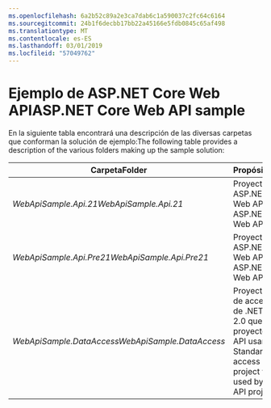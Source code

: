 ```yaml
---
ms.openlocfilehash: 6a2b52c89a2e3ca7dab6c1a590037c2fc64c6164
ms.sourcegitcommit: 24b1f6decbb17bb22a45166e5fdb0845c65af498
ms.translationtype: MT
ms.contentlocale: es-ES
ms.lasthandoff: 03/01/2019
ms.locfileid: "57049762"
---
```

# <a name="aspnet-core-web-api-sample"></a><span data-ttu-id="c0847-101">Ejemplo de ASP.NET Core Web API</span><span class="sxs-lookup"><span data-stu-id="c0847-101">ASP.NET Core Web API sample</span></span>

<span data-ttu-id="c0847-102">En la siguiente tabla encontrará una descripción de las diversas carpetas que conforman la solución de ejemplo:</span><span class="sxs-lookup"><span data-stu-id="c0847-102">The following table provides a description of the various folders making up the sample solution:</span></span>


|              <span data-ttu-id="c0847-103">Carpeta</span><span class="sxs-lookup"><span data-stu-id="c0847-103">Folder</span></span>              |                                        <span data-ttu-id="c0847-104">Propósito</span><span class="sxs-lookup"><span data-stu-id="c0847-104">Purpose</span></span>                                        |
|----------------------------------|---------------------------------------------------------------------------------------|
|   <span data-ttu-id="c0847-105"><em>WebApiSample.Api.21</em></span><span class="sxs-lookup"><span data-stu-id="c0847-105"><em>WebApiSample.Api.21</em></span></span>   |                         <span data-ttu-id="c0847-106">Proyecto de ASP.NET Core 2.1 Web API.</span><span class="sxs-lookup"><span data-stu-id="c0847-106">An ASP.NET Core 2.1 Web API project.</span></span>                          |
| <span data-ttu-id="c0847-107"><em>WebApiSample.Api.Pre21</em></span><span class="sxs-lookup"><span data-stu-id="c0847-107"><em>WebApiSample.Api.Pre21</em></span></span>  |                         <span data-ttu-id="c0847-108">Proyecto de ASP.NET Core 2.0 Web API.</span><span class="sxs-lookup"><span data-stu-id="c0847-108">An ASP.NET Core 2.0 Web API project.</span></span>                          |
| <span data-ttu-id="c0847-109"><em>WebApiSample.DataAccess</em></span><span class="sxs-lookup"><span data-stu-id="c0847-109"><em>WebApiSample.DataAccess</em></span></span> | <span data-ttu-id="c0847-110">Proyecto de capa de acceso a datos de .NET Standard 2.0 que los dos proyectos de Web API usan.</span><span class="sxs-lookup"><span data-stu-id="c0847-110">A .NET Standard 2.0 data access layer project which is used by both Web API projects.</span></span> |

